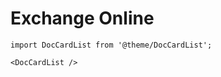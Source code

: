 # Exchange Online

```mdx-code-block
import DocCardList from '@theme/DocCardList';

<DocCardList />
```
